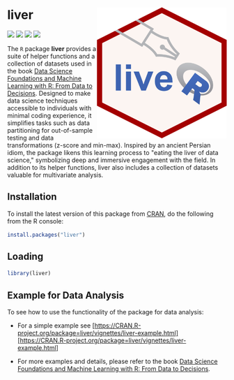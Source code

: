 <!-- README.md is generated from README.Rmd. Please edit that file -->

# **liver** <a href='https://CRAN.R-project.org/package=liver'><img src='man/figures/logo.png' align="right" height="300" /></a>

![](https://www.r-pkg.org/badges/version/liver) 
![](https://www.r-pkg.org/badges/last-release/liver) 
![](https://cranlogs.r-pkg.org/badges/liver) 
![](https://cranlogs.r-pkg.org/badges/grand-total/liver) 

The `R` package **liver** provides a suite of helper functions and a collection of datasets used in the book [Data Science Foundations and Machine Learning with R: From Data to Decisions](https://book-data-science-r.netlify.app). Designed to make data science techniques accessible to individuals with minimal coding experience, it simplifies tasks such as data partitioning for out-of-sample testing and data transformations (z-score and min-max). Inspired by an ancient Persian idiom, the package likens this learning process to "eating the liver of data science," symbolizing deep and immersive engagement with the field. In addition to its helper functions, liver also includes a collection of datasets valuable for multivariate analysis.

## Installation

To install the latest version of this package from [CRAN](https://cran.r-project.org/package=liver), do the following from the R console:

``` r
install.packages("liver")
```

## Loading

``` r
library(liver)
```

## Example for Data Analysis

To see how to use the functionality of the package for data analysis:

- For a simple example see [https://CRAN.R-project.org/package=liver/vignettes/liver-example.html][https://CRAN.R-project.org/package=liver/vignettes/liver-example.html]

- For more examples and details, please refer to the book [Data Science Foundations and Machine Learning with R: From Data to Decisions](https://book-data-science-r.netlify.app).